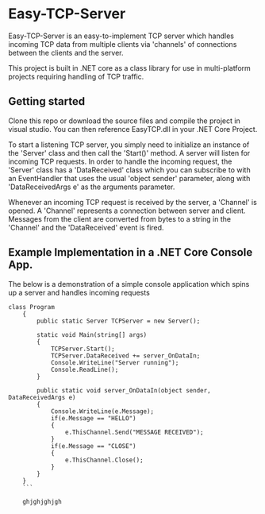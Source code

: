 # Easy-TCP-Server
Easy-TCP-Server is an easy-to-implement TCP server which handles incoming TCP data from multiple clients via 'channels' of connections between the clients and the server. 

This project is built in .NET core as a class library for use in multi-platform projects requiring handling of TCP traffic. 

## Getting started

Clone this repo or download the source files and compile the project in visual studio. You can then reference EasyTCP.dll in your .NET Core Project.

To start a listening TCP server, you simply need to initialize an instance of the 'Server' class and then call the 'Start()' method. A server will listen for incoming TCP requests. In order to handle the incoming request, the 'Server' class has a 'DataReceived' class which you can subscribe to with an EventHandler that uses the usual 'object sender' parameter, along with 'DataReceivedArgs e' as the arguments parameter. 

Whenever an incoming TCP request is received by the server, a 'Channel' is opened. A 'Channel' represents a connection between server and client. Messages from the client are converted from bytes to a string in the 'Channel' and the 'DataReceived' event is fired. 

## Example Implementation in a .NET Core Console App. 

The below is a demonstration of a simple console application which spins up a server and handles incoming requests

```
class Program
    {
        public static Server TCPServer = new Server();

        static void Main(string[] args)
        {
            TCPServer.Start();
            TCPServer.DataReceived += server_OnDataIn;
            Console.WriteLine("Server running");
            Console.ReadLine();
        }

        public static void server_OnDataIn(object sender, DataReceivedArgs e)
        {
            Console.WriteLine(e.Message);
            if(e.Message == "HELLO")
            {
                e.ThisChannel.Send("MESSAGE RECEIVED");
            }
            if(e.Message == "CLOSE")
            {
                e.ThisChannel.Close();
            }
        }
    }
    ```
    
    ghjghjghjgh


